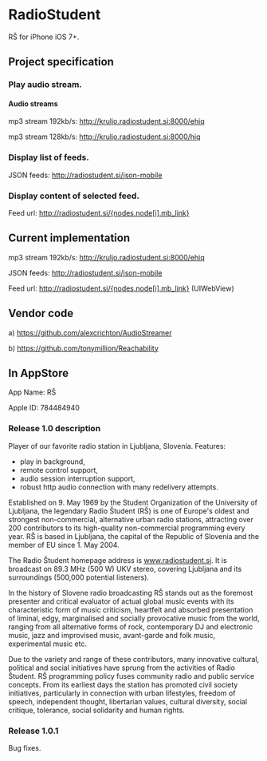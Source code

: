 RadioStudent
============

RŠ for iPhone iOS 7+.


## Project specification

### Play audio stream.

#### Audio streams

mp3 stream 192kb/s: http://kruljo.radiostudent.si:8000/ehiq

mp3 stream 128kb/s: http://kruljo.radiostudent.si:8000/hiq


### Display list of feeds.

JSON feeds: http://radiostudent.si/json-mobile


### Display content of selected feed.

Feed url: http://radiostudent.si/{nodes.node[i].mb_link}



## Current implementation

mp3 stream 192kb/s: http://kruljo.radiostudent.si:8000/ehiq

JSON feeds: http://radiostudent.si/json-mobile

Feed url: http://radiostudent.si/{nodes.node[i].mb_link} (UIWebView)



## Vendor code

a) https://github.com/alexcrichton/AudioStreamer

b) https://github.com/tonymillion/Reachability


## In AppStore

App Name: RŠ

Apple ID: 784484940

### Release 1.0 description

Player of our favorite radio station in Ljubljana, Slovenia. 
Features: 
- play in background,
- remote control support,
- audio session interruption support,
- robust http audio connection with many redelivery attempts.

Established on 9. May 1969 by the Student Organization of the University of Ljubljana, the legendary Radio Študent (RŠ) is one of Europe's oldest and strongest non-commercial, alternative urban radio stations, attracting over 200 contributors to its high-quality non-commercial programming every year. RŠ is based in Ljubljana, the capital of the Republic of Slovenia and the member of EU since 1. May 2004.

The Radio Študent homepage address is www.radiostudent.si. It is broadcast on 89.3 MHz (500 W) UKV stereo, covering Ljubljana and its surroundings (500,000 potential listeners).

In the history of Slovene radio broadcasting RŠ stands out as the foremost presenter and critical evaluator of actual global music events with its characteristic form of music criticism, heartfelt and absorbed presentation of liminal, edgy, marginalised and socially provocative music from the world, ranging from all alternative forms of rock, contemporary DJ and electronic music, jazz and improvised music, avant-garde and folk music, experimental music etc.

Due to the variety and range of these contributors, many innovative cultural, political and social initiatives have sprung from the activities of Radio Študent. RŠ programming policy fuses community radio and public service concepts. From its earliest days the station has promoted civil society initiatives, particularly in connection with urban lifestyles, freedom of speech, independent thought, libertarian values, cultural diversity, social critique, tolerance, social solidarity and human rights.

### Release 1.0.1 

Bug fixes.
